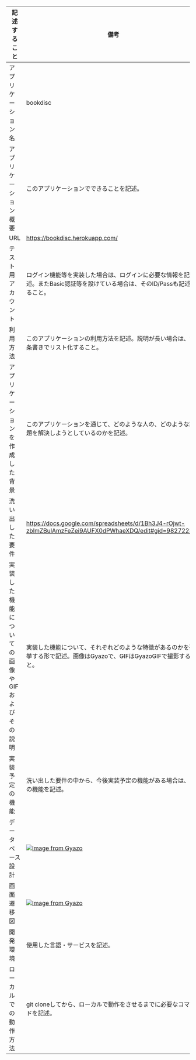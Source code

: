 | 記述すること | 備考 |
| - | - |
| アプリケーション名 | bookdisc |
| アプリケーション概要 | このアプリケーションでできることを記述。 |
| URL | https://bookdisc.herokuapp.com/ |
| テスト用アカウント | ログイン機能等を実装した場合は、ログインに必要な情報を記述。またBasic認証等を設けている場合は、そのID/Passも記述すること。 |
| 利用方法 | このアプリケーションの利用方法を記述。説明が長い場合は、箇条書きでリスト化すること。 |
| アプリケーションを作成した背景 | このアプリケーションを通じて、どのような人の、どのような課題を解決しようとしているのかを記述。 |
| 洗い出した要件 | https://docs.google.com/spreadsheets/d/1Bh3J4-rOjwt-zblmZBulAmzFeZei9AUFX0dPWhaeXDQ/edit#gid=982722306 |
| 実装した機能についての画像やGIFおよびその説明 | 実装した機能について、それぞれどのような特徴があるのかを列挙する形で記述。画像はGyazoで、GIFはGyazoGIFで撮影すること。 |
| 実装予定の機能 | 洗い出した要件の中から、今後実装予定の機能がある場合は、その機能を記述。 |
| データベース設計 | [![Image from Gyazo](https://i.gyazo.com/895aa041aac1ffb9a52c959395fe15bd.png)](https://gyazo.com/895aa041aac1ffb9a52c959395fe15bd) |
| 画面遷移図 | [![Image from Gyazo](https://i.gyazo.com/d3b22fc00b0030abc233013d1ecbeda3.png)](https://gyazo.com/d3b22fc00b0030abc233013d1ecbeda3) |
| 開発環境 | 使用した言語・サービスを記述。 |
| ローカルでの動作方法 | git cloneしてから、ローカルで動作をさせるまでに必要なコマンドを記述。 |







